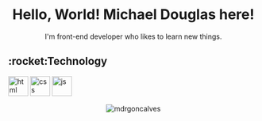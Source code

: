 <h1 align="center">Hello, World! Michael Douglas here!</h1>
<p align="center">I'm front-end developer who likes to learn new things.</p>

<h2>:rocket:Technology</h2>
<p align="left">
 <img src="https://www.svgrepo.com/show/353884/html-5.svg" alt="html" width="40" height="40"/>
 <img src="https://www.svgrepo.com/show/353623/css-3.svg" alt="css" width="40" height="40"/>
 <img src="https://www.svgrepo.com/show/355081/js.svg" alt="js" width="40" height="40"/>
</p>

<p align="center"><img align="center" src="https://github-readme-stats.vercel.app/api/top-langs?username=mdrgoncalves&show_icons=true&theme=dark&locale=en&layout=compact" alt="mdrgoncalves" /></p>
 
